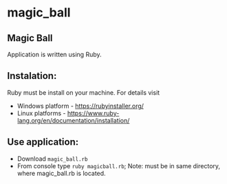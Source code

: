 # magic_ball
## Magic Ball

Application is written using Ruby.

## Instalation:

Ruby must be install on your machine. For details visit 
- Windows platform - https://rubyinstaller.org/
- Linux platforms - https://www.ruby-lang.org/en/documentation/installation/

## Use application:
- Download ```magic_ball.rb```
- From console type ```ruby magicball.rb```;
Note: must be in same directory, where magic_ball.rb is located.
